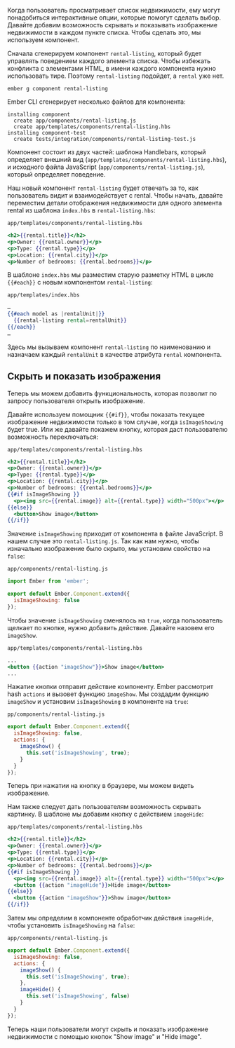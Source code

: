 Когда пользователь просматривает список недвижимости, ему могут понадобиться интерактивные опции, которые помогут сделать выбор. Давайте добавим возможность скрывать и показывать изображение недвижимости в каждом пункте списка. Чтобы сделать это, мы используем компонент.

Сначала сгенерируем компонент `rental-listing`, который будет управлять поведением каждого элемента списка. Чтобы избежать конфликта с элементами HTML, в имени каждого компонента нужно использовать тире. Поэтому `rental-listing` подойдет, а `rental` уже нет.

```shell
ember g component rental-listing
```

Ember CLI сгенерирует несколько файлов для компонента:

```shell
installing component
  create app/components/rental-listing.js
  create app/templates/components/rental-listing.hbs
installing component-test
  create tests/integration/components/rental-listing-test.js
```

Компонент состоит из двух частей: шаблона Handlebars, который определяет внешний вид (`app/templates/components/rental-listing.hbs`), и исходного файла JavaScript (`app/components/rental-listing.js`), который определяет поведение.

Наш новый компонент `rental-listing` будет отвечать за то, как пользователь видит и взаимодействует с rental. Чтобы начать, давайте переместим детали отображения недвижимости для одного элемента rental из шаблона `index.hbs` в `rental-listing.hbs`:

`app/templates/components/rental-listing.hbs`
```hbs
<h2>{{rental.title}}</h2>
<p>Owner: {{rental.owner}}</p>
<p>Type: {{rental.type}}</p>
<p>Location: {{rental.city}}</p>
<p>Number of bedrooms: {{rental.bedrooms}}</p>
```

В шаблоне `index.hbs` мы разместим старую разметку HTML в цикле `{{#each}}` с новым компонентом `rental-listing`:

`app/templates/index.hbs`
```hbs
…
{{#each model as |rentalUnit|}}
  {{rental-listing rental=rentalUnit}}
{{/each}}
…
```

Здесь мы вызываем компонент `rental-listing` по наименованию и назначаем каждый `rentalUnit` в качестве атрибута `rental` компонента.

## Скрыть и показать изображения

Теперь мы можем добавить функциональность, которая позволит по запросу пользователя открыть изображение.

Давайте используем помощник `{{#if}}`, чтобы показать текущее изображение недвижимости только в том случае, когда `isImageShowing` будет true. Или же давайте покажем кнопку, которая даст пользователю возможность переключаться:

`app/templates/components/rental-listing.hbs`
```hbs
<h2>{{rental.title}}</h2>
<p>Owner: {{rental.owner}}</p>
<p>Type: {{rental.type}}</p>
<p>Location: {{rental.city}}</p>
<p>Number of bedrooms: {{rental.bedrooms}}</p>
{{#if isImageShowing }}
  <p><img src={{rental.image}} alt={{rental.type}} width="500px"></p>
{{else}}
  <button>Show image</button>
{{/if}}
```

Значение `isImageShowing` приходит от компонента в файле JavaScript. В нашем случае это `rental-listing.js`. Так как нам нужно, чтобы изначально изображение было скрыто, мы установим свойство на `false`:

`app/components/rental-listing.js`
```js
import Ember from 'ember';

export default Ember.Component.extend({
  isImageShowing: false
});
```

Чтобы значение `isImageShowing` сменялось на `true`, когда пользователь щелкает по кнопке, нужно добавить действие. Давайте назовем его `imageShow`.

`app/templates/components/rental-listing.hbs`
```hbs
...
<button {{action "imageShow"}}>Show image</button>
...
```

Нажатие кнопки отправит действие компоненту. Ember рассмотрит hash `actions` и вызовет функцию `imageShow`. Мы создадим функцию `imageShow` и установим `isImageShowing` в компоненте на `true`:

`pp/components/rental-listing.js`
```js
export default Ember.Component.extend({
  isImageShowing: false,
  actions: {
    imageShow() {
      this.set('isImageShowing', true);
    }
  }
});
```

Теперь при нажатии на кнопку в браузере, мы можем видеть изображение.

Нам также следует дать пользователям возможность скрывать картинку. В шаблоне мы добавим кнопку с действием `imageHide`:

`app/templates/components/rental-listing.hbs`
```hbs
<h2>{{rental.title}}</h2>
<p>Owner: {{rental.owner}}</p>
<p>Type: {{rental.type}}</p>
<p>Location: {{rental.city}}</p>
<p>Number of bedrooms: {{rental.bedrooms}}</p>
{{#if isImageShowing }}
  <p><img src={{rental.image}} alt={{rental.type}} width="500px"></p>
  <button {{action "imageHide"}}>Hide image</button>
{{else}}
  <button {{action "imageShow"}}>Show image</button>
{{/if}}
```

Затем мы определим в компоненте обработчик действия `imageHide`, чтобы установить `isImageShowing` на `false`:

`app/components/rental-listing.js`
```js
export default Ember.Component.extend({
  isImageShowing: false,
  actions: {
    imageShow() {
      this.set('isImageShowing', true);
    },
    imageHide() {
      this.set('isImageShowing', false)
    }
  }
});
```

Теперь наши пользователи могут скрыть и показать изображение недвижимости с помощью кнопок "Show image" и "Hide image".